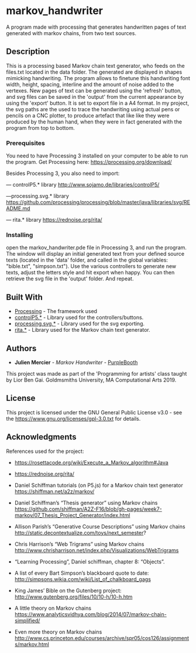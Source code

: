 # markov_handwriter
A program made with processing that generates handwritten pages of text generated with markov chains, from two text sources. 

## Description

This is a processing based Markov chain text generator, who feeds on the files.txt located in the data folder. The generated are displayed in shapes mimicking handwriting. The program allows to finetune this handwriting font width, height, spacing, interline and the amount of noise added to the vertexes. New pages of text can be generated using the 'refresh' button, and svg files can be saved in the 'output' from the current appearance by using the 'export' button. 
It is set to export file in a A4 format. In my project, the svg paths are the used to trace the handwriting using actual pens or pencils on a CNC plotter, to produce artefact that like like they were produced by the human hand, when they were in fact generated with the program from top to bottom. 

### Prerequisites

You need to have Processing 3 installed on your computer to be able to run the program. Get Processing here: 
    https://processing.org/download/ 

Besides Processing 3, you also need to import: 

— controlP5.* library
    http://www.sojamo.de/libraries/controlP5/
    
—processing.svg.* library
    https://github.com/processing/processing/blob/master/java/libraries/svg/README.md
    
— rita.* library
    https://rednoise.org/rita/


### Installing

open the markov_handwriter.pde file in Processing 3, and run the program. The window will display an initial generated text from your defined source texts (located in the 'data' folder, and called in the global variables: "bible.txt", "simpson.txt"). Use the various controllers to generate new texts, adjust the letters style and hit export when happy. You can then retrieve the svg file in the 'output' folder. And repeat.


## Built With

* [Processing](https://processing.org/download/) - The framework used
* [controlP5.*](http://www.sojamo.de/libraries/controlP5/) - Library used for the controllers/buttons.
* [processing.svg.*](https://rometools.github.io/rome/) - Library used for the svg exporting.
* [rita.*](https://rednoise.org/rita/) - Library used for the Markov chain text generator.

## Authors

* **Julien Mercier** - *Markov Handwriter* - [PurpleBooth](https://github.com/PurpleBooth)

This project was made as part of the 'Programming for artists' class taught by Lior Ben Gai. Goldmsmiths University, MA Computational Arts 2019. 


## License

This project is licensed under the GNU General Public License v3.0 - see the https://www.gnu.org/licenses/gpl-3.0.txt for details. 

## Acknowledgments

References used for the project: 

* https://rosettacode.org/wiki/Execute_a_Markov_algorithm#Java

* https://rednoise.org/rita/

* Daniel Schiffman tutorials (on P5.js) for a Markov chain text generator
  https://shiffman.net/a2z/markov/

* Daniel Schiffman’s “Thesis generator” using Markov chains
  https://github.com/shiffman/A2Z-F16/blob/gh-pages/week7-markov/07_Thesis_Project_Generator/index.html
  
* Allison Parish’s “Generative Course Descriptions” using Markov chains
  http://static.decontextualize.com/toys/next_semester?

* Chris Harrison’s “Web Trigrams” using Markov chains
  http://www.chrisharrison.net/index.php/Visualizations/WebTrigrams

* “Learning Processing”, Daniel schiffman, chapter 8: “Objects”.

* A list of every Bart Simpson’s blackboard quote to date: 
  http://simpsons.wikia.com/wiki/List_of_chalkboard_gags

* King James’ Bible on the Gutenberg project: 
  http://www.gutenberg.org/files/10/10-h/10-h.htm

* A little theory on Markov chains
  https://www.analyticsvidhya.com/blog/2014/07/markov-chain-simplified/

* Even more theory on Markov chains
  http://www.cs.princeton.edu/courses/archive/spr05/cos126/assignments/markov.html
